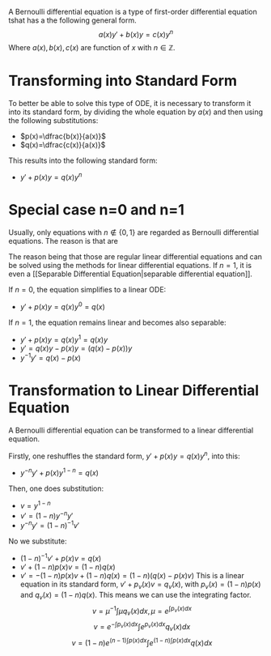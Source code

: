 A Bernoulli differential equation is a type of first-order differential equation tshat has a the following general form.
$$a(x)y'+b(x)y=c(x)y^n$$
Where $a(x), b(x), c(x)$ are function of $x$ with $n \in \mathbb{Z}$.

# Transforming into Standard Form
To better be able to solve this type of ODE, it is necessary to transform it into its standard form, by dividing the whole equation by $a(x)$ and then using the following substitutions:

* $p(x)=\dfrac{b(x)}{a(x)}$
* $q(x)=\dfrac{c(x)}{a(x)}$

This results into the following standard form:

* $y'+p(x)y=q(x)y^n$

# Special case n=0 and n=1
Usually, only equations with $n \notin \{0, 1\}$ are regarded as Bernoulli differential equations. The reason is that are 

The reason being that those are regular linear differential equations and can be solved using the methods for linear differential equations. If $n = 1$, it is even a [[Separable Differential Equation|separable differential equation]].

If $n=0$, the equation simplifies to a linear ODE:
* $y'+p(x)y=q(x)y^0 = q(x)$

If $n=1$, the equation remains linear and becomes also separable:
* $y' + p(x)y=q(x)y^1=q(x)y$
* $y'=q(x)y-p(x)y=(q(x)-p(x))y$
* $y^{-1}y'=q(x)-p(x)$

# Transformation to Linear Differential Equation
A Bernoulli differential equation can be transformed to a linear differential equation.

Firstly, one reshuffles the standard form, $y'+p(x)y=q(x)y^n$, into this:
* $y^{-n}y'+p(x)y^{1-n} = q(x)$

Then, one does substitution:
* $v=y^{1-n}$
* $v'=(1-n)y^{-n}y'$
* $y^{-n}y'=(1-n)^{-1}v'$


No we substitute:
* $(1-n)^{-1}v'+p(x)v=q(x)$
* $v'+(1-n)p(x)v=(1-n)q(x)$
* $v'= -(1-n)p(x)v + (1-n)q(x)=(1-n)(q(x)-p(x)v)$
This is a linear equation in its standard form, $v'+p_v(x)v=q_v(x)$, with $p_v(x)=(1-n)p(x)$ and $q_v(x)=(1-n)q(x)$. This means we can use the integrating factor.
$$v=\mu^{-1}\int \mu q_v(x)dx, \mu=e^{\int p_v(x)dx}$$
$$v=e^{-\int p_v(x)dx}\int e^{p_v(x)dx} q_v(x)dx$$
$$v=(1-n)e^{(n-1) \int p(x)dx}\int e^{(1-n)\int p(x)dx} q(x)dx$$